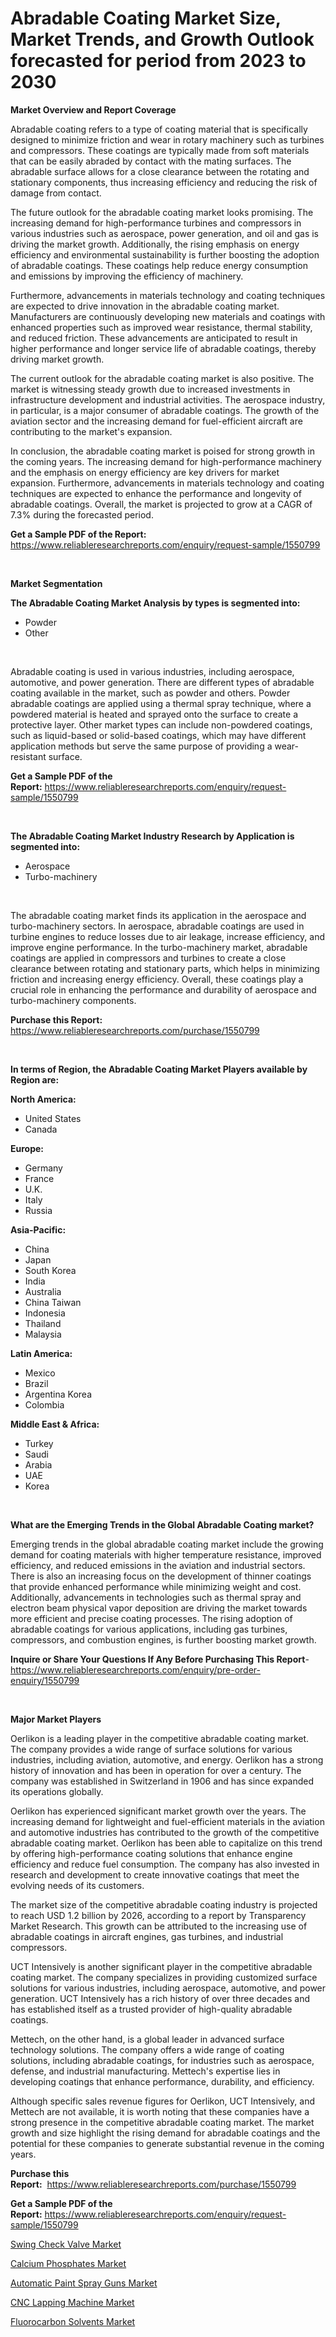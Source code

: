 <p><h1>Abradable Coating Market Size, Market Trends, and Growth Outlook forecasted for period from 2023 to 2030</h1></p><p><strong>Market Overview and Report Coverage</strong></p>
<p><p>Abradable coating refers to a type of coating material that is specifically designed to minimize friction and wear in rotary machinery such as turbines and compressors. These coatings are typically made from soft materials that can be easily abraded by contact with the mating surfaces. The abradable surface allows for a close clearance between the rotating and stationary components, thus increasing efficiency and reducing the risk of damage from contact.</p><p>The future outlook for the abradable coating market looks promising. The increasing demand for high-performance turbines and compressors in various industries such as aerospace, power generation, and oil and gas is driving the market growth. Additionally, the rising emphasis on energy efficiency and environmental sustainability is further boosting the adoption of abradable coatings. These coatings help reduce energy consumption and emissions by improving the efficiency of machinery.</p><p>Furthermore, advancements in materials technology and coating techniques are expected to drive innovation in the abradable coating market. Manufacturers are continuously developing new materials and coatings with enhanced properties such as improved wear resistance, thermal stability, and reduced friction. These advancements are anticipated to result in higher performance and longer service life of abradable coatings, thereby driving market growth.</p><p>The current outlook for the abradable coating market is also positive. The market is witnessing steady growth due to increased investments in infrastructure development and industrial activities. The aerospace industry, in particular, is a major consumer of abradable coatings. The growth of the aviation sector and the increasing demand for fuel-efficient aircraft are contributing to the market's expansion.</p><p>In conclusion, the abradable coating market is poised for strong growth in the coming years. The increasing demand for high-performance machinery and the emphasis on energy efficiency are key drivers for market expansion. Furthermore, advancements in materials technology and coating techniques are expected to enhance the performance and longevity of abradable coatings. Overall, the market is projected to grow at a CAGR of 7.3% during the forecasted period.</p></p>
<p><strong>Get a Sample PDF of the Report:</strong> <a href="https://www.reliableresearchreports.com/enquiry/request-sample/1550799">https://www.reliableresearchreports.com/enquiry/request-sample/1550799</a></p>
<p>&nbsp;</p>
<p><strong>Market Segmentation</strong></p>
<p><strong>The Abradable Coating Market Analysis by types is segmented into:</strong></p>
<p><ul><li>Powder</li><li>Other</li></ul></p>
<p>&nbsp;</p>
<p><p>Abradable coating is used in various industries, including aerospace, automotive, and power generation. There are different types of abradable coating available in the market, such as powder and others. Powder abradable coatings are applied using a thermal spray technique, where a powdered material is heated and sprayed onto the surface to create a protective layer. Other market types can include non-powdered coatings, such as liquid-based or solid-based coatings, which may have different application methods but serve the same purpose of providing a wear-resistant surface.</p></p>
<p><strong>Get a Sample PDF of the Report:</strong>&nbsp;<a href="https://www.reliableresearchreports.com/enquiry/request-sample/1550799">https://www.reliableresearchreports.com/enquiry/request-sample/1550799</a></p>
<p>&nbsp;</p>
<p><strong>The Abradable Coating Market Industry Research by Application is segmented into:</strong></p>
<p><ul><li>Aerospace</li><li>Turbo-machinery</li></ul></p>
<p>&nbsp;</p>
<p><p>The abradable coating market finds its application in the aerospace and turbo-machinery sectors. In aerospace, abradable coatings are used in turbine engines to reduce losses due to air leakage, increase efficiency, and improve engine performance. In the turbo-machinery market, abradable coatings are applied in compressors and turbines to create a close clearance between rotating and stationary parts, which helps in minimizing friction and increasing energy efficiency. Overall, these coatings play a crucial role in enhancing the performance and durability of aerospace and turbo-machinery components.</p></p>
<p><strong>Purchase this Report:</strong>&nbsp; <a href="https://www.reliableresearchreports.com/purchase/1550799">https://www.reliableresearchreports.com/purchase/1550799</a></p>
<p>&nbsp;</p>
<p><strong>In terms of Region, the Abradable Coating Market Players available by Region are:</strong></p>
<p>
    <p> <strong> North America: </strong>
        <ul>
            <li>United States</li>
            <li>Canada</li>
        </ul>
        </p> 
    <p> <strong> Europe: </strong>
        <ul>
            <li>Germany</li>
            <li>France</li>
            <li>U.K.</li>
            <li>Italy</li>
            <li>Russia</li>
        </ul>
        </p> 
    <p> <strong> Asia-Pacific: </strong>
        <ul>
            <li>China</li>
            <li>Japan</li>
            <li>South Korea</li>
            <li>India</li>
            <li>Australia</li>
            <li>China Taiwan</li>
            <li>Indonesia</li>
            <li>Thailand</li>
            <li>Malaysia</li>
        </ul>
        </p> 
    <p> <strong> Latin America: </strong>
        <ul>
            <li>Mexico</li>
            <li>Brazil</li>
            <li>Argentina Korea</li>
            <li>Colombia</li>
        </ul>
        </p> 
    <p> <strong> Middle East & Africa: </strong>
        <ul>
            <li>Turkey</li>
            <li>Saudi</li>
            <li>Arabia</li>
            <li>UAE</li>
            <li>Korea</li>
        </ul>
    </p>
    </p>
<p>&nbsp;</p>
<p><strong>What are the Emerging Trends in the Global Abradable Coating market?</strong></p>
<p><p>Emerging trends in the global abradable coating market include the growing demand for coating materials with higher temperature resistance, improved efficiency, and reduced emissions in the aviation and industrial sectors. There is also an increasing focus on the development of thinner coatings that provide enhanced performance while minimizing weight and cost. Additionally, advancements in technologies such as thermal spray and electron beam physical vapor deposition are driving the market towards more efficient and precise coating processes. The rising adoption of abradable coatings for various applications, including gas turbines, compressors, and combustion engines, is further boosting market growth.</p></p>
<p><strong>Inquire or Share Your Questions If Any Before Purchasing This Report</strong>- <a href="https://www.reliableresearchreports.com/enquiry/pre-order-enquiry/1550799">https://www.reliableresearchreports.com/enquiry/pre-order-enquiry/1550799</a></p>
<p>&nbsp;</p>
<p><strong>Major Market Players</strong></p>
<p><p>Oerlikon is a leading player in the competitive abradable coating market. The company provides a wide range of surface solutions for various industries, including aviation, automotive, and energy. Oerlikon has a strong history of innovation and has been in operation for over a century. The company was established in Switzerland in 1906 and has since expanded its operations globally.</p><p>Oerlikon has experienced significant market growth over the years. The increasing demand for lightweight and fuel-efficient materials in the aviation and automotive industries has contributed to the growth of the competitive abradable coating market. Oerlikon has been able to capitalize on this trend by offering high-performance coating solutions that enhance engine efficiency and reduce fuel consumption. The company has also invested in research and development to create innovative coatings that meet the evolving needs of its customers.</p><p>The market size of the competitive abradable coating industry is projected to reach USD 1.2 billion by 2026, according to a report by Transparency Market Research. This growth can be attributed to the increasing use of abradable coatings in aircraft engines, gas turbines, and industrial compressors.</p><p>UCT Intensively is another significant player in the competitive abradable coating market. The company specializes in providing customized surface solutions for various industries, including aerospace, automotive, and power generation. UCT Intensively has a rich history of over three decades and has established itself as a trusted provider of high-quality abradable coatings.</p><p>Mettech, on the other hand, is a global leader in advanced surface technology solutions. The company offers a wide range of coating solutions, including abradable coatings, for industries such as aerospace, defense, and industrial manufacturing. Mettech's expertise lies in developing coatings that enhance performance, durability, and efficiency.</p><p>Although specific sales revenue figures for Oerlikon, UCT Intensively, and Mettech are not available, it is worth noting that these companies have a strong presence in the competitive abradable coating market. The market growth and size highlight the rising demand for abradable coatings and the potential for these companies to generate substantial revenue in the coming years.</p></p>
<p><strong>Purchase this Report:</strong>&nbsp;&nbsp;<a href="https://www.reliableresearchreports.com/purchase/1550799">https://www.reliableresearchreports.com/purchase/1550799</a></p>
<p></p>
<p><strong>Get a Sample PDF of the Report:</strong>&nbsp;<a href="https://www.reliableresearchreports.com/enquiry/request-sample/1550799">https://www.reliableresearchreports.com/enquiry/request-sample/1550799</a></p>
<p><p><a href="https://medium.com/@shanieprice69879/swing-check-valve-market-analysis-and-sze-forecasted-for-period-from-2023-to-2030-2b91a967703e">Swing Check Valve Market</a></p><p><a href="https://github.com/RickHolmes3/Market-Research-Report-List-2/blob/main/calcium-phosphates-market.md">Calcium Phosphates Market</a></p><p><a href="https://medium.com/@lottiejerde6456/automatic-paint-spray-guns-market-analysis-its-cagr-market-segmentation-and-global-industry-8d59807f09fc">Automatic Paint Spray Guns Market</a></p><p><a href="https://medium.com/@lulukerluke/cnc-lapping-machine-market-comprehensive-assessment-by-type-application-and-geography-8c60a5cc1b8c">CNC Lapping Machine Market</a></p><p><a href="https://github.com/GroverBarry/Market-Research-Report-List-2/blob/main/fluorocarbon-solvents-market.md">Fluorocarbon Solvents Market</a></p></p>